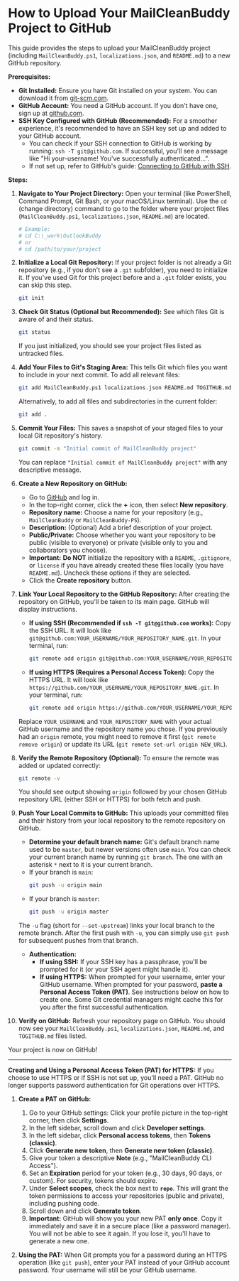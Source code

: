 # How to Upload Your MailCleanBuddy Project to GitHub

This guide provides the steps to upload your MailCleanBuddy project (including `MailCleanBuddy.ps1`, `localizations.json`, and `README.md`) to a new GitHub repository.

**Prerequisites:**

*   **Git Installed:** Ensure you have Git installed on your system. You can download it from [git-scm.com](https://git-scm.com/).
*   **GitHub Account:** You need a GitHub account. If you don't have one, sign up at [github.com](https://github.com/).
*   **SSH Key Configured with GitHub (Recommended):** For a smoother experience, it's recommended to have an SSH key set up and added to your GitHub account.
    *   You can check if your SSH connection to GitHub is working by running: `ssh -T git@github.com`. If successful, you'll see a message like "Hi your-username! You've successfully authenticated...".
    *   If not set up, refer to GitHub's guide: [Connecting to GitHub with SSH](https://docs.github.com/en/authentication/connecting-to-github-with-ssh).

**Steps:**

1.  **Navigate to Your Project Directory:**
    Open your terminal (like PowerShell, Command Prompt, Git Bash, or your macOS/Linux terminal).
    Use the `cd` (change directory) command to go to the folder where your project files (`MailCleanBuddy.ps1`, `localizations.json`, `README.md`) are located.
    ```bash
    # Example:
    # cd C:\_work\OutlookBuddy 
    # or
    # cd /path/to/your/project
    ```

2.  **Initialize a Local Git Repository:**
    If your project folder is not already a Git repository (e.g., if you don't see a `.git` subfolder), you need to initialize it. If you've used Git for this project before and a `.git` folder exists, you can skip this step.
    ```bash
    git init
    ```

3.  **Check Git Status (Optional but Recommended):**
    See which files Git is aware of and their status.
    ```bash
    git status
    ```
    If you just initialized, you should see your project files listed as untracked files.

4.  **Add Your Files to Git's Staging Area:**
    This tells Git which files you want to include in your next commit.
    To add all relevant files:
    ```bash
    git add MailCleanBuddy.ps1 localizations.json README.md TOGITHUB.md
    ```
    Alternatively, to add all files and subdirectories in the current folder:
    ```bash
    git add .
    ```

5.  **Commit Your Files:**
    This saves a snapshot of your staged files to your local Git repository's history.
    ```bash
    git commit -m "Initial commit of MailCleanBuddy project"
    ```
    You can replace `"Initial commit of MailCleanBuddy project"` with any descriptive message.

6.  **Create a New Repository on GitHub:**
    *   Go to [GitHub](https://github.com/) and log in.
    *   In the top-right corner, click the **+** icon, then select **New repository**.
    *   **Repository name:** Choose a name for your repository (e.g., `MailCleanBuddy` or `MailCleanBuddy-PS`).
    *   **Description:** (Optional) Add a brief description of your project.
    *   **Public/Private:** Choose whether you want your repository to be public (visible to everyone) or private (visible only to you and collaborators you choose).
    *   **Important:** **Do NOT** initialize the repository with a `README`, `.gitignore`, or `license` if you have already created these files locally (you have `README.md`). Uncheck these options if they are selected.
    *   Click the **Create repository** button.

7.  **Link Your Local Repository to the GitHub Repository:**
    After creating the repository on GitHub, you'll be taken to its main page. GitHub will display instructions.

    *   **If using SSH (Recommended if `ssh -T git@github.com` works):**
        Copy the SSH URL. It will look like `git@github.com:YOUR_USERNAME/YOUR_REPOSITORY_NAME.git`.
        In your terminal, run:
        ```bash
        git remote add origin git@github.com:YOUR_USERNAME/YOUR_REPOSITORY_NAME.git
        ```

    *   **If using HTTPS (Requires a Personal Access Token):**
        Copy the HTTPS URL. It will look like `https://github.com/YOUR_USERNAME/YOUR_REPOSITORY_NAME.git`.
        In your terminal, run:
        ```bash
        git remote add origin https://github.com/YOUR_USERNAME/YOUR_REPOSITORY_NAME.git
        ```

    Replace `YOUR_USERNAME` and `YOUR_REPOSITORY_NAME` with your actual GitHub username and the repository name you chose.
    If you previously had an `origin` remote, you might need to remove it first (`git remote remove origin`) or update its URL (`git remote set-url origin NEW_URL`).

8.  **Verify the Remote Repository (Optional):**
    To ensure the remote was added or updated correctly:
    ```bash
    git remote -v
    ```
    You should see output showing `origin` followed by your chosen GitHub repository URL (either SSH or HTTPS) for both fetch and push.

9.  **Push Your Local Commits to GitHub:**
    This uploads your committed files and their history from your local repository to the remote repository on GitHub.

    *   **Determine your default branch name:** Git's default branch name used to be `master`, but newer versions often use `main`. You can check your current branch name by running `git branch`. The one with an asterisk `*` next to it is your current branch.
    *   If your branch is `main`:
        ```bash
        git push -u origin main
        ```
    *   If your branch is `master`:
        ```bash
        git push -u origin master
        ```

    The `-u` flag (short for `--set-upstream`) links your local branch to the remote branch. After the first push with `-u`, you can simply use `git push` for subsequent pushes from that branch.

    *   **Authentication:**
        *   **If using SSH:** If your SSH key has a passphrase, you'll be prompted for it (or your SSH agent might handle it).
        *   **If using HTTPS:** When prompted for your username, enter your GitHub username. When prompted for your password, **paste a Personal Access Token (PAT)**. See instructions below on how to create one. Some Git credential managers might cache this for you after the first successful authentication.

10. **Verify on GitHub:**
    Refresh your repository page on GitHub. You should now see your `MailCleanBuddy.ps1`, `localizations.json`, `README.md`, and `TOGITHUB.md` files listed.

Your project is now on GitHub!

---
**Creating and Using a Personal Access Token (PAT) for HTTPS:**
If you choose to use HTTPS or if SSH is not set up, you'll need a PAT. GitHub no longer supports password authentication for Git operations over HTTPS.

1.  **Create a PAT on GitHub:**
    1.  Go to your GitHub settings: Click your profile picture in the top-right corner, then click **Settings**.
    2.  In the left sidebar, scroll down and click **Developer settings**.
    3.  In the left sidebar, click **Personal access tokens**, then **Tokens (classic)**.
    4.  Click **Generate new token**, then **Generate new token (classic)**.
    5.  Give your token a descriptive **Note** (e.g., "MailCleanBuddy CLI Access").
    6.  Set an **Expiration** period for your token (e.g., 30 days, 90 days, or custom). For security, tokens should expire.
    7.  Under **Select scopes**, check the box next to **`repo`**. This will grant the token permissions to access your repositories (public and private), including pushing code.
    8.  Scroll down and click **Generate token**.
    9.  **Important:** GitHub will show you your new PAT **only once**. Copy it immediately and save it in a secure place (like a password manager). You will not be able to see it again. If you lose it, you'll have to generate a new one.

2.  **Using the PAT:**
    When Git prompts you for a password during an HTTPS operation (like `git push`), enter your PAT instead of your GitHub account password. Your username will still be your GitHub username.
